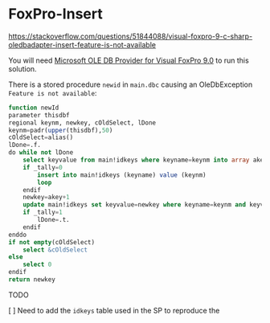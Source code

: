 # FoxPro-Insert
https://stackoverflow.com/questions/51844088/visual-foxpro-9-c-sharp-oledbadapter-insert-feature-is-not-available

You will need [Microsoft OLE DB Provider for Visual FoxPro 9.0](https://www.microsoft.com/en-us/download/details.aspx?id=14839) to run this solution.

There is a stored procedure `newid` in `main.dbc` causing an OleDbException `Feature is not available`:

```sql
function newId
parameter thisdbf
regional keynm, newkey, cOldSelect, lDone
keynm=padr(upper(thisdbf),50)
cOldSelect=alias()
lDone=.f.
do while not lDone
    select keyvalue from main!idkeys where keyname=keynm into array akey
    if _tally=0
        insert into main!idkeys (keyname) value (keynm)
        loop
    endif
    newkey=akey+1
    update main!idkeys set keyvalue=newkey where keyname=keynm and keyvalue=akey
    if _tally=1
        lDone=.t.
    endif
enddo
if not empty(cOldSelect)
    select &cOldSelect
else
    select 0
endif
return newkey
```

TODO

[ ] Need to add the `idkeys` table used in the SP to reproduce the 
